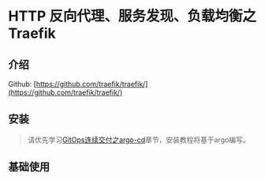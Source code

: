 # HTTP 反向代理、服务发现、负载均衡之Traefik

## 介绍

Github: [https://github.com/traefik/traefik/](https://github.com/traefik/traefik/)

## 安装

> 请优先学习[GitOps连续交付之argo-cd](argo-cd.md)章节，安装教程将基于argo编写。


## 基础使用